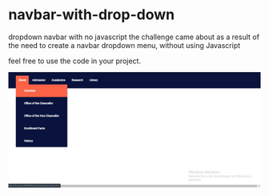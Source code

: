 # navbar-with-drop-down
dropdown navbar with no javascript
the challenge came about as a result of the need to create a navbar dropdown menu, without using Javascript 

feel free to use the code in your project. 

![alt text](https://github.com/sinhard/navbar-with-drop-down/blob/master/docs/screen.jpg)
